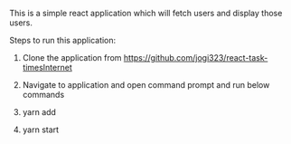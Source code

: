 This is a simple react application which will fetch users and display those users.

Steps to run this application: 

1. Clone the application from https://github.com/jogi323/react-task-timesInternet 

2. Navigate to application and open command prompt and run below commands

3. yarn add

4. yarn start